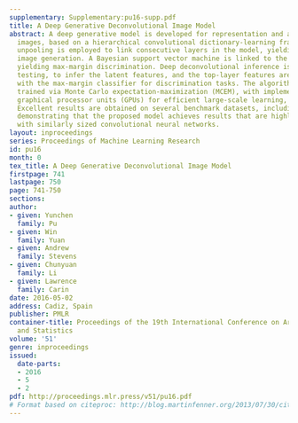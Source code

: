 ```yaml
---
supplementary: Supplementary:pu16-supp.pdf
title: A Deep Generative Deconvolutional Image Model
abstract: A deep generative model is developed for representation and analysis of
  images, based on a hierarchical convolutional dictionary-learning framework. Stochastic
  unpooling is employed to link consecutive layers in the model, yielding top-down
  image generation. A Bayesian support vector machine is linked to the top-layer features,
  yielding max-margin discrimination. Deep deconvolutional inference is employed when
  testing, to infer the latent features, and the top-layer features are connected
  with the max-margin classifier for discrimination tasks. The algorithm is efficiently
  trained via Monte Carlo expectation-maximization (MCEM), with implementation on
  graphical processor units (GPUs) for efficient large-scale learning, and fast testing.
  Excellent results are obtained on several benchmark datasets, including ImageNet,
  demonstrating that the proposed model achieves results that are highly competitive
  with similarly sized convolutional neural networks.
layout: inproceedings
series: Proceedings of Machine Learning Research
id: pu16
month: 0
tex_title: A Deep Generative Deconvolutional Image Model
firstpage: 741
lastpage: 750
page: 741-750
sections: 
author:
- given: Yunchen
  family: Pu
- given: Win
  family: Yuan
- given: Andrew
  family: Stevens
- given: Chunyuan
  family: Li
- given: Lawrence
  family: Carin
date: 2016-05-02
address: Cadiz, Spain
publisher: PMLR
container-title: Proceedings of the 19th International Conference on Artificial Intelligence
  and Statistics
volume: '51'
genre: inproceedings
issued:
  date-parts:
  - 2016
  - 5
  - 2
pdf: http://proceedings.mlr.press/v51/pu16.pdf
# Format based on citeproc: http://blog.martinfenner.org/2013/07/30/citeproc-yaml-for-bibliographies/
---
```

